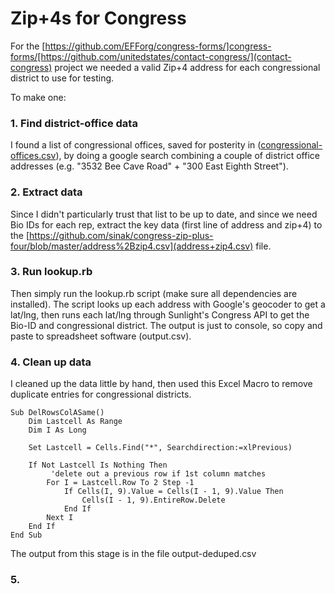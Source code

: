Zip+4s for Congress
======================

For the [https://github.com/EFForg/congress-forms/]congress-forms/[https://github.com/unitedstates/contact-congress/](contact-congress) project we needed a valid Zip+4 address for each congressional district to use for testing.

To make one:

### 1. Find district-office data

I found a list of congressional offices, saved for posterity in ([congressional-offices.csv](https://github.com/sinak/congress-zip-plus-four/blob/master/congressional-offices.csv)), by doing a google search combining a couple of district office addresses (e.g. "3532 Bee Cave Road" + "300 East Eighth Street").

### 2. Extract data

Since I didn't particularly trust that list to be up to date, and since we need Bio IDs for each rep, extract the key data (first line of address and zip+4) to the [https://github.com/sinak/congress-zip-plus-four/blob/master/address%2Bzip4.csv](address+zip4.csv) file.

### 3. Run lookup.rb

Then simply run the lookup.rb script (make sure all dependencies are installed). 
The script looks up each address with Google's geocoder to get a lat/lng, then runs each lat/lng through Sunlight's Congress API to get the Bio-ID and congressional district.
The output is just to console, so copy and paste to spreadsheet software (output.csv).

### 4. Clean up data

I cleaned up the data little by hand, then used this Excel Macro to remove duplicate entries for congressional districts.
```
Sub DelRowsColASame()
    Dim Lastcell As Range
    Dim I As Long
     
    Set Lastcell = Cells.Find("*", Searchdirection:=xlPrevious)
     
    If Not Lastcell Is Nothing Then
         'delete out a previous row if 1st column matches
        For I = Lastcell.Row To 2 Step -1
            If Cells(I, 9).Value = Cells(I - 1, 9).Value Then
                Cells(I - 1, 9).EntireRow.Delete
            End If
        Next I
    End If
End Sub
```
The output from this stage is in the file output-deduped.csv

### 5. 
